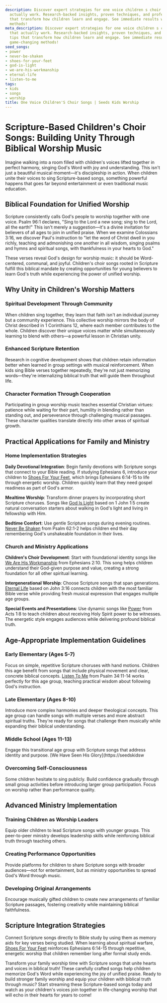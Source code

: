 ```yaml
---
description: Discover expert strategies for one voice children s choir songs that
  actually work. Research-backed insights, proven techniques, and professional tips
  that transform how children learn and engage. See immediate results with these game-changing
  methods!
meta_description: Discover expert strategies for one voice children s choir songs
  that actually work. Research-backed insights, proven techniques, and professional
  tips that transform how children learn and engage. See immediate results with these
  game-changing methods!
seed_songs:
- power
- never-be-shaken
- shoes-for-your-feet
- god-is-light
- we-are-his-workmanship
- eternal-life
- listen-to-me
tags:
- kids
- songs
- worship
title: One Voice Children'S Choir Songs | Seeds Kids Worship
---
```

# Scripture-Based Children's Choir Songs: Building Unity Through Biblical Worship Music

Imagine walking into a room filled with children's voices lifted together in perfect harmony, singing God's Word with joy and understanding. This isn't just a beautiful musical moment—it's discipleship in action. When children unite their voices to sing Scripture-based songs, something powerful happens that goes far beyond entertainment or even traditional music education.

## Biblical Foundation for Unified Worship

Scripture consistently calls God's people to worship together with one voice. Psalm 96:1 declares, "Sing to the Lord a new song; sing to the Lord, all the earth!" This isn't merely a suggestion—it's a divine invitation for believers of all ages to join in unified praise. When we examine Colossians 3:16, we discover Paul's instruction to "let the word of Christ dwell in you richly, teaching and admonishing one another in all wisdom, singing psalms and hymns and spiritual songs, with thankfulness in your hearts to God."

These verses reveal God's design for worship music: it should be Word-centered, communal, and joyful. Children's choir songs rooted in Scripture fulfill this biblical mandate by creating opportunities for young believers to learn God's truth while experiencing the power of unified worship.

## Why Unity in Children's Worship Matters

### Spiritual Development Through Community
When children sing together, they learn that faith isn't an individual journey but a community experience. This collective worship mirrors the body of Christ described in 1 Corinthians 12, where each member contributes to the whole. Children discover their unique voices matter while simultaneously learning to blend with others—a powerful lesson in Christian unity.

### Enhanced Scripture Retention
Research in cognitive development shows that children retain information better when learned in group settings with musical reinforcement. When kids sing Bible verses together repeatedly, they're not just memorizing words—they're internalizing biblical truth that will guide them throughout life.

### Character Formation Through Cooperation
Participating in group worship music teaches essential Christian virtues: patience while waiting for their part, humility in blending rather than standing out, and perseverance through challenging musical passages. These character qualities translate directly into other areas of spiritual growth.

## Practical Applications for Family and Ministry

### Home Implementation Strategies

**Daily Devotional Integration**: Begin family devotions with Scripture songs that connect to your Bible reading. If studying Ephesians 6, introduce your children to [Shoes For Your Feet](https://seedskidsworship.com/product/shoes-for-your-feet-ephesians-614-15-2/), which brings Ephesians 6:14-15 to life through energetic worship. Children quickly learn that they need gospel readiness as part of God's armor.

**Mealtime Worship**: Transform dinner prayers by incorporating short Scripture choruses. Songs like [God Is Light](https://seedskidsworship.com/product/god-is-light-1-john-15-7/) based on 1 John 1:5 create natural conversation starters about walking in God's light and living in fellowship with Him.

**Bedtime Comfort**: Use gentle Scripture songs during evening routines. [Never Be Shaken](https://seedskidsworship.com/product/never-be-shaken-psalm-621-2-2/) from Psalm 62:1-2 helps children end their day remembering God's unshakeable foundation in their lives.

### Church and Ministry Applications

**Children's Choir Development**: Start with foundational identity songs like [We Are His Workmanship](https://seedskidsworship.com/product/we-are-his-workmanship-ephesians-210-2/) from Ephesians 2:10. This song helps children understand their God-given purpose and value, creating a strong foundation for all other spiritual learning.

**Intergenerational Worship**: Choose Scripture songs that span generations. [Eternal Life](https://seedskidsworship.com/product/eternal-life-john-316-3/) based on John 3:16 connects children with the most familiar Bible verse while providing fresh musical expression that engages multiple age groups.

**Special Events and Presentations**: Use dynamic songs like [Power](https://seedskidsworship.com/product/power-acts-18/) from Acts 1:8 to teach children about receiving Holy Spirit power to be witnesses. The energetic style engages audiences while delivering profound biblical truth.

## Age-Appropriate Implementation Guidelines

### Early Elementary (Ages 5-7)
Focus on simple, repetitive Scripture choruses with hand motions. Children this age benefit from songs that include physical movement and clear, concrete biblical concepts. [Listen To Me](https://seedskidsworship.com/product/listen-to-me-psalm-3411-14/) from Psalm 34:11-14 works perfectly for this age group, teaching practical wisdom about following God's instruction.

### Late Elementary (Ages 8-10)
Introduce more complex harmonies and deeper theological concepts. This age group can handle songs with multiple verses and more abstract spiritual truths. They're ready for songs that challenge them musically while expanding their biblical understanding.

### Middle School (Ages 11-13)
Engage this transitional age group with Scripture songs that address identity and purpose. [We Have Seen His Glory](https://seedskidsw

### Overcoming Self-Consciousness
Some children hesitate to sing publicly. Build confidence gradually through small group activities before introducing larger group participation. Focus on worship rather than performance quality.

## Advanced Ministry Implementation

### Training Children as Worship Leaders
Equip older children to lead Scripture songs with younger groups. This peer-to-peer ministry develops leadership skills while reinforcing biblical truth through teaching others.

### Creating Performance Opportunities
Provide platforms for children to share Scripture songs with broader audiences—not for entertainment, but as ministry opportunities to spread God's Word through music.

### Developing Original Arrangements
Encourage musically gifted children to create new arrangements of familiar Scripture passages, fostering creativity while maintaining biblical faithfulness.

## Scripture Integration Strategies

Connect Scripture songs directly to Bible study by using them as memory aids for key verses being studied. When learning about spiritual warfare, [Shoes For Your Feet](https://seedskidsworship.com/product/shoes-for-your-feet-ephesians-614-15-2/) reinforces Ephesians 6:14-15 through repetitive, energetic worship that children remember long after formal study ends.

Transform your family worship time with Scripture songs that unite hearts and voices in biblical truth! These carefully crafted songs help children memorize God's Word while experiencing the joy of unified praise. Ready to build stronger family worship and equip your children with biblical truth through music? Start streaming these Scripture-based songs today and watch as your children's voices join together in life-changing worship that will echo in their hearts for years to come!

<script type="application/ld+json">
{
  "@context": "https://schema.org",
  "@type": "Article",
  "headline": "One Voice Children S Choir Songs",
  "author": {
    "@type": "Organization",
    "name": "Seeds Kids Worship"
  },
  "publisher": {
    "@type": "Organization",
    "name": "Seeds Kids Worship",
    "logo": {
      "@type": "ImageObject",
      "url": "https://seedskidsworship.com/logo.png"
    }
  },
  "datePublished": "2025-09-05T16:22:04.890173",
  "dateModified": "2025-09-05T16:22:04.890193",
  "description": "Discover expert strategies for one voice children s choir songs that actually work. Research-backed insights, proven techniques, and professional tips that tran",
  "mainEntityOfPage": {
    "@type": "WebPage",
    "@id": "https://seedskidsworship.com/activities/one-voice-children-s-choir-songs/"
  }
}
</script>

<script type="application/ld+json">
{
  "@context": "https://schema.org",
  "@type": "Product",
  "name": "Power",
  "description": "Energetic song about receiving power from the Holy Spirit to be witnesses from Acts 1:8",
  "url": "https://seedskidsworship.com/product/power-acts-18/",
  "brand": {
    "@type": "Brand",
    "name": "Seeds Kids Worship"
  },
  "category": "Children's Christian Music",
  "album": "Power"
}
</script>

<script type="application/ld+json">
{
  "@context": "https://schema.org",
  "@type": "Product",
  "name": "Never Be Shaken",
  "description": "Joyful song celebrating the transformation of believers into a new creation in Christ (2 Corinthians 5:17) and encouraging kids to live out their new identity.",
  "url": "https://seedskidsworship.com/product/never-be-shaken-psalm-621-2-2/",
  "brand": {
    "@type": "Brand",
    "name": "Seeds Kids Worship"
  },
  "category": "Children's Christian Music",
  "album": "Seeds of Courage"
}
</script>

<script type="application/ld+json">
{
  "@context": "https://schema.org",
  "@type": "Product",
  "name": "Shoes For Your Feet",
  "description": "Dynamic song about having feet fitted with gospel readiness from the armor of God passage Ephesians 6:14-15",
  "url": "https://seedskidsworship.com/product/shoes-for-your-feet-ephesians-614-15-2/",
  "brand": {
    "@type": "Brand",
    "name": "Seeds Kids Worship"
  },
  "category": "Children's Christian Music",
  "album": "The Armor Of God"
}
</script>

<script type="application/ld+json">
{
  "@context": "https://schema.org",
  "@type": "Product",
  "name": "God Is Light",
  "description": "Based on 1 John 1:5,7, this song highlights that God is light and in Him there is no
